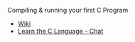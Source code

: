Compiling & running your first C Program

- [Wiki][wiki]
- [Learn the C Language - Chat][chat]

[chat]: https://gitter.im/learnclang/general
[wiki]: https://github.com/learnclang/current/wiki
